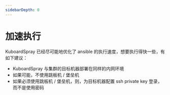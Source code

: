 ```yaml
---
sidebarDepth: 0
---
```


# 加速执行

KuboardSpray 已经尽可能地优化了 ansible 的执行速度，想要执行得快一些，有如下建议：

* KuboardSpray 与集群的目标机器部署在同样的内网环境
* 如果可能，不使用跳板机 / 堡垒机
* 如果必须使用跳板机 / 堡垒机，则，为目标机器配置 ssh private key 登录，而不是使用密码



